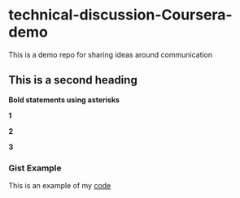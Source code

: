 # technical-discussion-Coursera-demo
This is a demo repo for sharing ideas around communication


## This is a second heading

**Bold statements using asterisks**

**1**

**2**

**3**


### Gist Example
This is an example of my [code](https://gist.github.com/Jae-sh/60a29c1f130408f0bf5c2d867effae80) 

